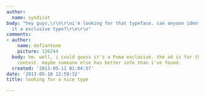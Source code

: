 ```yaml
---
author:
  name: syndicat
body: "hey guys,\r\n\r\ni'm looking for that typeface. can anyone identify it or is
  it a exclusive type?\r\n\r\n"
comments:
- author:
    name: defiantone
    picture: 126244
  body: hm. well, i could guess it's a Puma exclusive. the ad is for their design
    contest. maybe someone else has better info than i've found.
  created: '2013-05-11 01:04:57'
date: '2013-05-10 12:59:32'
title: looking for a nice type

---
```

